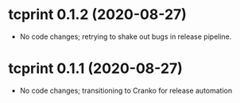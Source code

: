# tcprint 0.1.2 (2020-08-27)

- No code changes; retrying to shake out bugs in release pipeline.

# tcprint 0.1.1 (2020-08-27)

- No code changes; transitioning to Cranko for release automation

